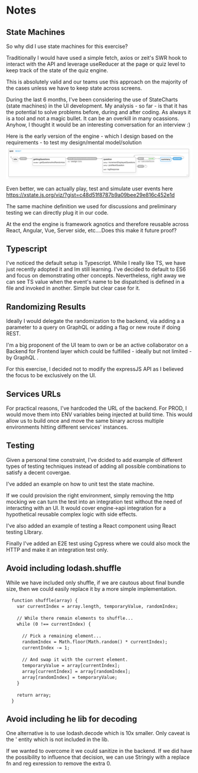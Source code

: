 # Notes

## State Machines

So why did I use state machines for this exercise? 

Traditionally I would have used a simple fetch, axios or zeit's SWR hook to interact with the API and leverage useReducer at the page or quiz level to keep track of the state of the quiz engine.

This is absolutely valid and our teams use this approach on the majority of the cases unless we have to keep state across screens. 

During the last 6 months, I've been considering the use of StateCharts (state machines) in the UI development. 
My analysis - so far - is that it has the potential to solve problems before, during and after coding. As always it is a tool and not a magic bullet. It can be an overkill in many ocassions. Anyhow, I thought it would be an interesting conversation for an interview :)

Here is the early version of the engine - which I design based on the requirements - to test my design/mental model/solution
![](./early-design.png)

Even better, we can actually play, test and simulate user events here https://xstate.js.org/viz/?gist=c48d51f8787b9a09bee29e816c452e1d

The same machine definition we used for discussions and preliminary testing we can directly plug it in our code.

At the end the engine is framework agnotics and therefore reusable across React, Angular, Vue, Server side, etc....Does this make it future proof?

## Typescript
I've noticed the default setup is Typescript.
While I really like TS, we have just recently adopted it and Im still learning.
I've decided to default to ES6 and focus on demonstrating other concepts.
Nevertheless, right away we can see TS value when the event's name to be dispatched is defined in a file and invoked in another. Simple but clear case for it.

## Randomizing Results

Ideally I would delegate the randomization to the backend, via adding a a parameter to a query on GraphQL or adding a flag or new route if doing REST.

I'm a big proponent of the UI team to own or be an active collaborator on a Backend for Frontend layer which could be fulfilled - ideally but not limited - by GraphQL .

For this exercise, I decided not to modify the expressJS API as I believed the focus to be exclusively on the UI.

## Services URLs

For practical reasons, I've hardcoded the URL of the backend.
For PROD, I would move them into ENV variables being injected at build time.
This would allow us to build once and move the same binary across multiple environments hitting different services' instances.

## Testing

Given a personal time constraint, I've dcided to add example of different types of testing techniques instead of adding all possible combinations to satisfy a decent covergae. 

I've added an example on how to unit test the state machine.

If we could provision the right environment, simply removing the http mocking we can turn the test into an integration test without the need of interacting with an UI. It would cover engine->api integration for a hypothetical reusable complex logic with side effects. 

I've also added an example of testing a React component using React testing LIbrary.

Finally I've added an E2E test using Cypress where we could also mock the HTTP and make it an integration test only.

## Avoid including lodash.shuffle

While we have included only shuffle, if we are cautous about final bundle size, then we could easily replace it by a more simple implementation.

      function shuffle(array) {
        var currentIndex = array.length, temporaryValue, randomIndex;
      
        // While there remain elements to shuffle...
        while (0 !== currentIndex) {
      
          // Pick a remaining element...
          randomIndex = Math.floor(Math.random() * currentIndex);
          currentIndex -= 1;
      
          // And swap it with the current element.
          temporaryValue = array[currentIndex];
          array[currentIndex] = array[randomIndex];
          array[randomIndex] = temporaryValue;
        }
      
        return array;
      }

## Avoid including he lib for decoding

One alternative is to use lodash.decode which is 10x smaller.
Only caveat is the &#039; entity which is not included in the lib.

If we wanted to overcome it we could sanitize in the backend. 
If we did have the possibility to influence that decision, we can use Stringiy with a replace fn and reg exression to remove the extra 0.